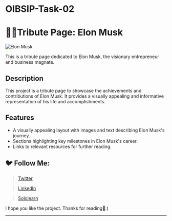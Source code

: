 # OIBSIP-Task-02

# 💁‍♂️Tribute Page: Elon Musk

![Elon Musk](https://github.com/Hemantk1234/OIBSIP-Task-02/assets/125623888/2a78eb75-b20a-4d4b-b4ce-74c6894c9616)

This is a tribute page dedicated to Elon Musk, the visionary entrepreneur and business magnate.

## Description

This project is a tribute page to showcase the achievements and contributions of Elon Musk. It provides a visually appealing and informative representation of his life and accomplishments.

## Features

- A visually appealing layout with images and text describing Elon Musk's journey.
- Sections highlighting key milestones in Elon Musk's career.
- Links to relevant resources for further reading.

## 🐦 Follow Me:

> [Twitter](https://twitter.com/HemantkEtc116)

> [LinkedIn](https://www.linkedin.com/in/hemant-kumbhalkar-87393b235/)

> [Sololearn](https://www.sololearn.com/profile/24572821)

I hope you like the project. Thanks for reading🙋:)

<hr/>
<br/>
